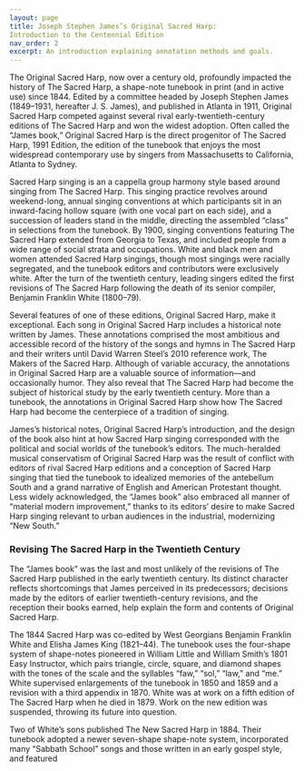 ```yaml
---
layout: page
title: Joseph Stephen James’s Original Sacred Harp:
Introduction to the Centennial Edition
nav_order: 2
excerpt: An introduction explaining annotation methods and goals.
---
```

    
<p align="left">
The Original Sacred Harp, now over a century old, profoundly impacted the history of The Sacred Harp, a shape-note tunebook in print (and in active use) since 1844. Edited by a committee headed by Joseph Stephen James (1849–1931, hereafter J. S. James), and published in Atlanta in 1911, Original Sacred Harp competed against several rival early-twentieth-century editions of The Sacred Harp and won the widest adoption. Often called the “James book,” Original Sacred Harp is the direct progenitor of The Sacred Harp, 1991 Edition, the edition of the tunebook that enjoys the most widespread contemporary use by singers from Massachusetts to California, Atlanta to Sydney.</p>
 
<p align="left"> Sacred Harp singing is an a cappella group harmony style based around singing from The Sacred Harp. This singing practice revolves around weekend-long, annual singing conventions at which participants sit in an inward-facing hollow square (with one vocal part on each side), and a succession of leaders stand in the middle, directing the assembled “class” in selections from the tunebook. By 1900, singing conventions featuring The Sacred Harp extended from Georgia to Texas, and included people from a wide range of social strata and occupations. White and black men and women attended Sacred Harp singings, though most singings were racially segregated, and the tunebook editors and contributors were exclusively white. After the turn of the twentieth century, leading singers edited the first revisions of The Sacred Harp following the death of its senior compiler, Benjamin Franklin White (1800–79).</p>
  
<p align="left"> Several features of one of these editions, Original Sacred Harp, make it exceptional. Each song in Original Sacred Harp includes a historical note written by James. These annotations comprised the most ambitious and accessible record of the history of the songs and hymns in The Sacred Harp and their writers until David Warren Steel’s 2010 reference work, The Makers of the Sacred Harp. Although of variable accuracy, the annotations in Original Sacred Harp are a valuable source of information—and occasionally humor. They also reveal that The Sacred Harp had become the subject of historical study by the early twentieth century. More than a tunebook, the annotations in Original Sacred Harp show how The Sacred Harp had become the centerpiece of a tradition of singing.</p>

<p align="left">
  James’s historical notes, Original Sacred Harp’s introduction, and the design of the book also hint at how Sacred Harp singing corresponded with the political and social worlds of the tunebook’s editors. The much-heralded musical conservatism of Original Sacred Harp was the result of conflict with editors of rival Sacred Harp editions and a conception of Sacred Harp singing that tied the tunebook to idealized memories of the antebellum South and a grand narrative of English and American Protestant thought. Less widely acknowledged, the “James book” also embraced all manner of “material modern improvement,” thanks to its editors’ desire to make Sacred Harp singing relevant to urban audiences in the industrial, modernizing “New South.”</p>

<h3>
Revising The Sacred Harp in the Twentieth Century</h3>

<p align="left">  
  The “James book” was the last and most unlikely of the revisions of The Sacred Harp published in the early twentieth century. Its distinct character reflects shortcomings that James perceived in its predecessors; decisions made by the editors of earlier twentieth-century revisions, and the reception their books earned, help explain the form and contents of Original Sacred Harp.</p>

<p align="left">
  The 1844 Sacred Harp was co-edited by West Georgians Benjamin Franklin White and Elisha James King (1821–44). The tunebook uses the four-shape system of shape-notes pioneered in William Little and William Smith’s 1801 Easy Instructor, which pairs triangle, circle, square, and diamond shapes with the tones of the scale and the syllables “faw,” “sol,” “law,” and “me.” White supervised enlargements of the tunebook in 1850 and 1859 and a revision with a third appendix in 1870. White was at work on a fifth edition of The Sacred Harp when he died in 1879. Work on the new edition was suspended, throwing its future into question.</p> 

<p align="left">  
  Two of White’s sons published The New Sacred Harp in 1884. Their tunebook adopted a newer seven-shape shape-note system, incorporated many “Sabbath School” songs and those written in an early gospel style, and featured 
</p>

<script>
var margin = {top: 20, right: 20, bottom: 20, left: 20},
    padding = {top: 60, right: 60, bottom: 60, left: 60},
    outerWidth = 960,
    outerHeight = 500,
    innerWidth = outerWidth - margin.left - margin.right,
    innerHeight = outerHeight - margin.top - margin.bottom,
    width = innerWidth - padding.left - padding.right,
    height = innerHeight - padding.top - padding.bottom;
    </script>
